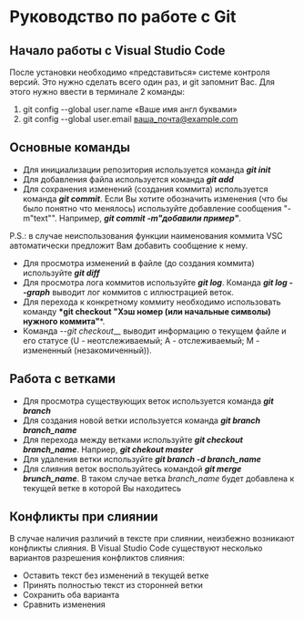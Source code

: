 # Руководство по работе с Git

## Начало работы с Visual Studio Code

После установки необходимо «представиться» системе контроля версий. Это нужно сделать всего один раз, и git запомнит Вас. Для этого нужно ввести в терминале 2 команды:
1. git config --global user.name «Ваше имя англ буквами»
2. git config --global user.email ваша_почта@example.com

## Основные команды

* Для инициализации репозитория используется команда __*git init*__
* Для добавления файла используется команда __*git add*__
* Для сохранения изменений (создания коммита) используется команда __*git commit*__. Если Вы хотите обозначить изменения (что бы было понятно что менялось) используйте добавление сообщения "-m"text"". Например, __*git commit -m"добавили пример"*__. 

P.S.: в случае неиспользования функции наименования коммита VSC автоматически предложит Вам добавить сообщение к нему.
* Для просмотра изменений в файле (до создания коммита) используйте __*git diff*__
* Для просмотра лога коммитов используйте __*git log*__. 
Команда __*git log --graph*__ выводит лог коммитов с иллюстрацией веток.
* Для перехода к конкретному коммиту необходимо использовать команду __*git checkout "Хэш номер (или начальные символы) нужного коммита"__*.
* Команда --*git checkout*__ выводит информацию о текущем файле и его статусе (U - неотслеживаемый; А - отслеживаемый; М - измененный (незакомиченный)).

## Работа с ветками

* Для просмотра существующих веток используется команда __*git branch*__
* Для создания новой ветки используется команда __*git branch branch_name*__
* Для перехода между ветками используйте __*git checkout branch_name*__. Наприер, __*git chekout master*__
* Для удаления ветки используйте __*git branch -d branch_name*__
* Для слияния веток воспользуйтесь командой __*git merge brunch_name*__. В таком случае ветка *branch_name* будет добавлена к текущей ветке в которой Вы находитесь

## Конфликты при слиянии

В случае наличия различий в тексте при слиянии, неизбежно возникают конфликты слияния.
В Visual Studio Code существуют несколько вариантов разрешения конфликтов слияния:
* Оставить текст без изменений в текущей ветке
* Принять полностью текст из сторонней ветки
* Сохранить оба варианта
* Сравнить изменения